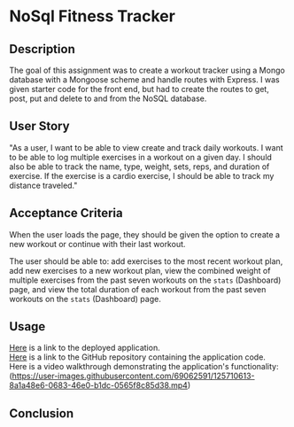 # NoSql Fitness Tracker

## Description 
The goal of this assignment was to create a workout tracker using a Mongo database with a Mongoose scheme and handle routes with Express. I was given starter code for the front end, but had to create the routes to get, post, put and delete to and from the NoSQL database.

## User Story
"As a user, I want to be able to view create and track daily workouts. I want to be able to log multiple exercises in a workout on a given day. I should also be able to track the name, type, weight, sets, reps, and duration of exercise. If the exercise is a cardio exercise, I should be able to track my distance traveled."  

## Acceptance Criteria
When the user loads the page, they should be given the option to create a new workout or continue with their last workout.

The user should be able to: add exercises to the most recent workout plan, add new exercises to a new workout plan, view the combined weight of multiple exercises from the past seven workouts on the `stats` (Dashboard) page, and view the total duration of each workout from the past seven workouts on the `stats` (Dashboard) page.

## Usage
[Here](https://best-nosql-fitness-tracker.herokuapp.com/) is a link to the deployed application.  
[Here](https://github.com/go-yasi/NoSql-Fitness-Tracker) is a link to the GitHub repository containing the application code.  
Here is a video walkthrough demonstrating the application's functionality:  
(https://user-images.githubusercontent.com/69062591/125710613-8a1a48e6-0683-46e0-b1dc-0565f8c85d38.mp4)



## Conclusion
